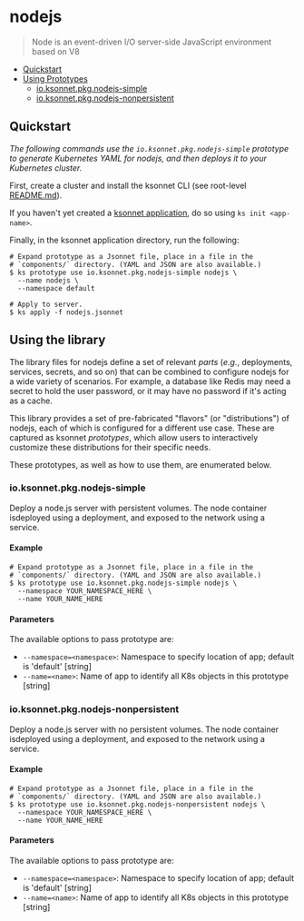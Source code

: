 # nodejs

> Node is an event-driven I/O server-side JavaScript environment based on V8

* [Quickstart](#quickstart)
* [Using Prototypes](#using-prototypes)
  * [io.ksonnet.pkg.nodejs-simple](#io.ksonnet.pkg.nodejs-simple)
  * [io.ksonnet.pkg.nodejs-nonpersistent](#io.ksonnet.pkg.nodejs-nonpersistent)

## Quickstart

*The following commands use the `io.ksonnet.pkg.nodejs-simple` prototype to generate Kubernetes YAML for nodejs, and then deploys it to your Kubernetes cluster.*

First, create a cluster and install the ksonnet CLI (see root-level [README.md](rootReadme)).

If you haven't yet created a [ksonnet application](linkToSomewhere), do so using `ks init <app-name>`.

Finally, in the ksonnet application directory, run the following:

```shell
# Expand prototype as a Jsonnet file, place in a file in the
# `components/` directory. (YAML and JSON are also available.)
$ ks prototype use io.ksonnet.pkg.nodejs-simple nodejs \
  --name nodejs \
  --namespace default

# Apply to server.
$ ks apply -f nodejs.jsonnet
```

## Using the library

The library files for nodejs define a set of relevant *parts* (_e.g._, deployments, services, secrets, and so on) that can be combined to configure nodejs for a wide variety of scenarios. For example, a database like Redis may need a secret to hold the user password, or it may have no password if it's acting as a cache.

This library provides a set of pre-fabricated "flavors" (or "distributions") of nodejs, each of which is configured for a different use case. These are captured as ksonnet *prototypes*, which allow users to interactively customize these distributions for their specific needs.

These prototypes, as well as how to use them, are enumerated below.

### io.ksonnet.pkg.nodejs-simple

Deploy a node.js server with persistent volumes. The node container isdeployed using a deployment, and exposed to the network using a service.

#### Example

```shell
# Expand prototype as a Jsonnet file, place in a file in the
# `components/` directory. (YAML and JSON are also available.)
$ ks prototype use io.ksonnet.pkg.nodejs-simple nodejs \
  --namespace YOUR_NAMESPACE_HERE \
  --name YOUR_NAME_HERE
```

#### Parameters

The available options to pass prototype are:

* `--namespace=<namespace>`: Namespace to specify location of app; default is 'default' [string]
* `--name=<name>`: Name of app to identify all K8s objects in this prototype [string]
### io.ksonnet.pkg.nodejs-nonpersistent

Deploy a node.js server with no persistent volumes. The node container isdeployed using a deployment, and exposed to the network using a service.

#### Example

```shell
# Expand prototype as a Jsonnet file, place in a file in the
# `components/` directory. (YAML and JSON are also available.)
$ ks prototype use io.ksonnet.pkg.nodejs-nonpersistent nodejs \
  --namespace YOUR_NAMESPACE_HERE \
  --name YOUR_NAME_HERE
```

#### Parameters

The available options to pass prototype are:

* `--namespace=<namespace>`: Namespace to specify location of app; default is 'default' [string]
* `--name=<name>`: Name of app to identify all K8s objects in this prototype [string]


[rootReadme]: https://github.com/ksonnet/mixins
